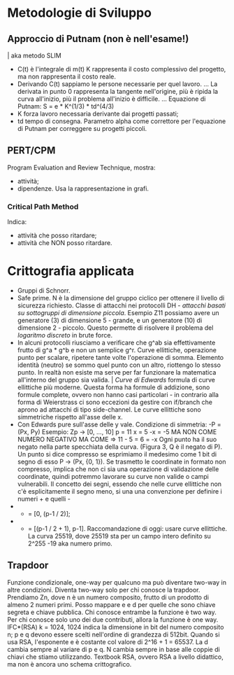 # Metodologie di Sviluppo
## Approccio di Putnam (non è nell'esame!)
| aka metodo SLIM
- C(t) è l'integrale di m(t)
K rappresenta il costo complessivo del progetto, ma non rappresenta il costo reale.
- Derivando C(t) sappiamo le persone necessarie per quel lavoro.
...
La derivata in punto 0 rappresenta la tangente nell'origine, più è ripida la curva all'inizio, più il problema all'inizio è difficile.
...
Equazione di Putnam: S = e * K^(1/3) * td^(4/3)
- K forza lavoro necessaria derivante dai progetti passati;
- td tempo di consegna.
Parametro alpha come correttore per l'equazione di Putnam per correggere su progetti piccoli.
## PERT/CPM
Program Evaluation and Review Technique, mostra:
- attività;
- dipendenze.
Usa la rappresentazione in grafi.
### Critical Path Method
Indica:
- attività che posso ritardare;
- attività che NON posso ritardare.
# Crittografia applicata
- Gruppi di Schnorr.
- Safe prime.
N è la dimensione del gruppo ciclico per ottenere il livello di sicurezza richiesto.
Classe di attacchi nei protocolli DH - *attacchi basati su sottogruppi di dimensione piccola*. Esempio Z11 possiamo avere un generatore (3) di dimensione 5 - grande, e un generatore (10) di dimensione 2 - piccolo.
Questo permette di risolvere il problema del *logaritmo discreto* in brute force.
- In alcuni protocolli riusciamo a verificare che g^ab sia effettivamente frutto di g^a * g^b e non un semplice g^r.
Curve ellittiche, operazione punto per scalare, ripetere tante volte l'operazione di somma.
Elemento identità (neutro) se sommo quel punto con un altro, riottengo lo stesso punto. In realtà non esiste ma serve per far funzionare la matematica all'interno del gruppo sia valida.
| *Curve di Edwards* formula di curve ellittiche più moderne.
Questa forma ha formule di addizione, sono formule complete, ovvero non hanno casi particolari - in contrario alla forma di Weierstrass ci sono eccezioni da gestire con if/branch che aprono ad attacchi di tipo side-channel.
Le curve ellittiche sono simmetriche rispetto all'asse delle x.
- Con Edwards pure sull'asse delle y vale.
Condizione di simmetria: -P = (Px, Py)
Esempio:
Zp -> [0, ..., 10]
p = 11
x = 5
-x = -5 MA NON COME NUMERO NEGATIVO MA COME => 11 - 5 = 6 = -x
Ogni punto ha il suo negato nella parte specchiata della curva.
(Figura 3, Q è il negato di P).
Un punto si dice compresso se esprimiamo il medesimo come 1 bit di segno di esso P -> (Px, {0, 1}).
Se trasmetto le coordinate in formato non compresso, implica che non ci sia una operazione di validazione delle coordinate, quindi potremmo lavorare su curve non valide o campi vulnerabili.
Il concetto dei segni, essendo che nelle curve ellittiche non c'è esplicitamente il segno meno, si una una convenzione per definire i numeri + e quelli -
- + = [0, (p-1 / 2)];
- - = [(p-1 / 2 + 1), p-1].
Raccomandazione di oggi: usare curve ellittiche.
La curva 25519, dove 25519 sta per un campo intero definito su 2^255 -19 aka numero primo.
## Trapdoor
Funzione condizionale, one-way per qualcuno ma può diventare two-way in altre condizioni. Diventa two-way solo per chi conosce la trapdoor.
Prendiamo Zn, dove n è un numero composito, frutto di un prodotto di almeno 2 numeri primi.
Posso mappare e e d per quelle che sono chiave segreta e chiave pubblica. Chi conosce entrambe la funzione è two way. Per chi conosce solo uno dei due contributi, allora la funzione è one way.
IFC*(RSA) k = 1024, 1024 indica la dimensione in bit del numero composito n; p e q devono essere scelti nell'ordine di grandezza di 512bit.
Quando si usa RSA, l'esponente e è costante col valore di 2^16 + 1 = 65537. La d cambia sempre al variare di p e q.
N cambia sempre in base alle coppie di chiavi che stiamo utilizzando.
Textbook RSA, ovvero RSA a livello didattico, ma non è ancora uno schema crittografico.


